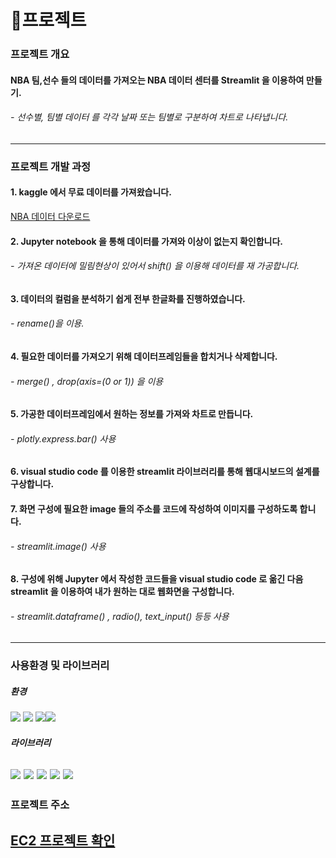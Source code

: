 # 🏀프로젝트

### 프로젝트 개요
#### NBA 팀,선수 들의 데이터를 가져오는 NBA 데이터 센터를 Streamlit 을 이용하여 만들기.
###### - 선수별, 팀별 데이터 를 각각 날짜 또는 팀별로 구분하여 차트로 나타냅니다.
---

### 프로젝트 개발 과정
#### 1. kaggle 에서 무료 데이터를 가져왔습니다.
[NBA 데이터 다운로드](https://www.kaggle.com/datasets/nathanlauga/nba-games?resource=download&select=teams.csv)

#### 2. Jupyter notebook 을 통해 데이터를 가져와 이상이 없는지 확인합니다.
###### - 가져온 데이터에 밀림현상이 있어서 shift() 을 이용해 데이터를 재 가공합니다.

#### 3. 데이터의 컬럼을 분석하기 쉽게 전부 한글화를 진행하였습니다.
###### - rename()을 이용.

#### 4. 필요한 데이터를 가져오기 위해 데이터프레임들을 합치거나 삭제합니다.
###### - merge() , drop(axis=(0 or 1)) 을 이용

#### 5. 가공한 데이터프레임에서 원하는 정보를 가져와 차트로 만듭니다.
###### - plotly.express.bar() 사용

#### 6. visual studio code 를 이용한 streamlit 라이브러리를 통해 웹대시보드의 설계를 구상합니다.

#### 7. 화면 구성에 필요한 image 들의 주소를 코드에 작성하여 이미지를 구성하도록 합니다.
###### - streamlit.image() 사용

#### 8. 구성에 위해 Jupyter 에서 작성한 코드들을 visual studio code 로 옮긴 다음 streamlit 을 이용하여 내가 원하는 대로 웹화면을 구성합니다.
###### - streamlit.dataframe() , radio(), text_input() 등등 사용  
---

### 사용환경 및 라이브러리
##### 환경
<img src="https://img.shields.io/badge/Windows-0078D6?style=for-the-badge&logo=Windows&logoColor=white"> <img src="https://img.shields.io/badge/Amazon EC2-FF9900.svg?style=for-the-badge&logo=Amazon EC2&logoColor=white"/> <img src="https://img.shields.io/badge/Python-3776AB.svg?style=for-the-badge&logo=Python3.8&logoColor=white"/><img src="https://img.shields.io/badge/Jupyter-F37626.svg?style=for-the-badge&logo=Jupyter&logoColor=white"/> 

##### 라이브러리
<img src="https://img.shields.io/badge/Python-3776AB.svg?style=for-the-badge&logo=Python&logoColor=white"/> <img src="https://img.shields.io/badge/Streamlit-FF4B4B.svg?style=for-the-badge&logo=Streamlit&logoColor=white"/> <img src="https://img.shields.io/badge/pandas-150458.svg?style=for-the-badge&logo=pandas&logoColor=white"/> <img src="https://img.shields.io/badge/Plotly-3F4F75.svg?style=for-the-badge&logo=Plotly&logoColor=white"/> <img src="https://img.shields.io/badge/NumPy-013243.svg?style=for-the-badge&logo=NumPy&logoColor=white"/>
---

### 프로젝트 주소
[EC2 프로젝트 확인](http://ec2-3-39-251-194.ap-northeast-2.compute.amazonaws.com:8501/)
---



